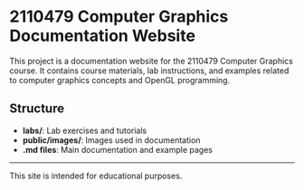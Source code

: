 # 2110479 Computer Graphics Documentation Website

This project is a documentation website for the 2110479 Computer Graphics course. It contains course materials, lab instructions, and examples related to computer graphics concepts and OpenGL programming.

## Structure

- **labs/**: Lab exercises and tutorials
- **public/images/**: Images used in documentation
- **.md files**: Main documentation and example pages

---

This site is intended for educational purposes.
